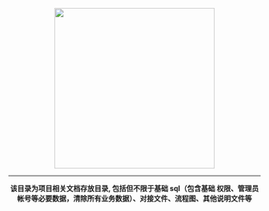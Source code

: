 <p style="text-align: center">
    <a href="https://www.cdhaichuang.com" target="_blank">
        <img width="320" src="https://dev.haichuang.pro/java/haichuangframework/devdoc/logo_info.png">
    </a>
</p>

<hr/>
<p style="text-align: center">
    <b>该目录为项目相关文档存放目录, 包括但不限于基础 sql（包含基础 权限、管理员帐号等必要数据，清除所有业务数据）、对接文件、流程图、其他说明文件等</b>
</p>

